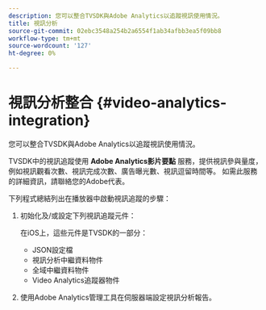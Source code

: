 ```yaml
---
description: 您可以整合TVSDK與Adobe Analytics以追蹤視訊使用情況。
title: 視訊分析
source-git-commit: 02ebc3548a254b2a6554f1ab34afbb3ea5f09bb8
workflow-type: tm+mt
source-wordcount: '127'
ht-degree: 0%

---
```


# 視訊分析整合 {#video-analytics-integration}

您可以整合TVSDK與Adobe Analytics以追蹤視訊使用情況。

TVSDK中的視訊追蹤使用 **Adobe Analytics影片要點** 服務，提供視訊參與量度，例如視訊觀看次數、視訊完成次數、廣告曝光數、視訊逗留時間等。 如需此服務的詳細資訊，請聯絡您的Adobe代表。

下列程式總結列出在播放器中啟動視訊追蹤的步驟：

1. 初始化及/或設定下列視訊追蹤元件：

   在iOS上，這些元件是TVSDK的一部分：

   * JSON設定檔
   * 視訊分析中繼資料物件
   * 全域中繼資料物件
   * Video Analytics追蹤器物件

1. 使用Adobe Analytics管理工具在伺服器端設定視訊分析報告。
